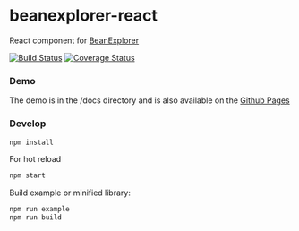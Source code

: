 # beanexplorer-react 
React component for [BeanExplorer](https://github.com/DevelopmentOnTheEdge/beanexplorer)

[![Build Status](https://travis-ci.org/DevelopmentOnTheEdge/beanexplorer-react.svg?branch=master)](https://travis-ci.org/DevelopmentOnTheEdge/beanexplorer-react) [![Coverage Status](https://coveralls.io/repos/github/DevelopmentOnTheEdge/beanexplorer-react-dps/badge.svg?branch=master)](https://coveralls.io/github/DevelopmentOnTheEdge/beanexplorer-react?branch=master)

### Demo
The demo is in the /docs directory and is also available on the [Github Pages](https://developmentontheedge.github.io/beanexplorer-react/)

### Develop
```bash
npm install
```
For hot reload
```bash
npm start
```

Build example or minified library:
```bash
npm run example
npm run build
```
